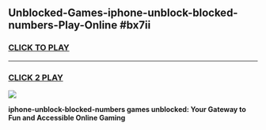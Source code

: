 
## Unblocked-Games-iphone-unblock-blocked-numbers-Play-Online #bx7ii
<h3>
<a href="https://news.freeplayer.one?title=iphone-unblock-blocked-numbers&ref=3">CLICK TO PLAY</a></h3>
<hr>

<h3>
<a href="https://news.freeplayer.one?title=iphone-unblock-blocked-numbers&ref=3">CLICK 2 PLAY</a>
  
</h3>

<a href="https://news.freeplayer.one?title=iphone-unblock-blocked-numbers&ref=3"><img src="https://clearcache.store/games.png"></a>


**iphone-unblock-blocked-numbers games unblocked: Your Gateway to Fun and Accessible Online Gaming**

